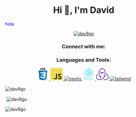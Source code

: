<h1 align="center">Hi 👋, I'm David</h1>

<div style="color:blue;">hola</div>

<p align="center"> <a href="https://github.com/ryo-ma/github-profile-trophy"><img src="https://github-profile-trophy.vercel.app/?username=dav9go" alt="dav9go" /></a> </p>

<h3 align="center">Connect with me:</h3>
<p align="center">
</p>

<h3 align="center">Languages and Tools:</h3>
<p align="center"> <a href="https://www.w3schools.com/css/" target="_blank" rel="noreferrer"> <img src="https://raw.githubusercontent.com/devicons/devicon/master/icons/css3/css3-original-wordmark.svg" alt="css3" width="40" height="40"/> </a> <a href="https://developer.mozilla.org/en-US/docs/Web/JavaScript" target="_blank" rel="noreferrer"> <img src="https://raw.githubusercontent.com/devicons/devicon/master/icons/javascript/javascript-original.svg" alt="javascript" width="40" height="40"/> </a> <a href="https://nextjs.org/" target="_blank" rel="noreferrer"> <img src="https://cdn.worldvectorlogo.com/logos/nextjs-2.svg" alt="nextjs" width="40" height="40"/> </a> <a href="https://reactjs.org/" target="_blank" rel="noreferrer"> <img src="https://raw.githubusercontent.com/devicons/devicon/master/icons/react/react-original-wordmark.svg" alt="react" width="40" height="40"/> </a> <a href="https://redux.js.org" target="_blank" rel="noreferrer"> <img src="https://raw.githubusercontent.com/devicons/devicon/master/icons/redux/redux-original.svg" alt="redux" width="40" height="40"/> </a> <a href="https://tailwindcss.com/" target="_blank" rel="noreferrer"> <img src="https://www.vectorlogo.zone/logos/tailwindcss/tailwindcss-icon.svg" alt="tailwind" width="40" height="40"/> </a> </p>

<p><img align="center" src="https://github-readme-stats.vercel.app/api/top-langs?username=dav9go&show_icons=true&locale=en&layout=compact" alt="dav9go" /></p>

<p>&nbsp;<img align="center" src="https://github-readme-stats.vercel.app/api?username=dav9go&show_icons=true&locale=en" alt="dav9go" /></p>

<p><img align="center" src="https://github-readme-streak-stats.herokuapp.com/?user=dav9go&" alt="dav9go" /></p>
